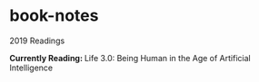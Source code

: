 # book-notes

2019 Readings

<b> Currently Reading: </b>
Life 3.0: Being Human in the Age of Artificial Intelligence
